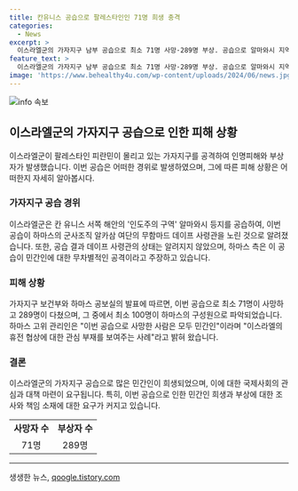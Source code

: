 ```yaml
---
title: 칸유니스 공습으로 팔레스타인인 71명 희생 충격
categories:
  - News
excerpt: >
  이스라엘군의 가자지구 남부 공습으로 최소 71명 사망·289명 부상. 공습으로 알마와시 지역의 피난민들이 텐트 잔해를 살펴봄. 이스라엘군은 하마스 사령관을 표적으로 밝히고, 휴전 협상 무관심을 비판받음. 하마스 고위 관리인은 모든 사망자가 민간인이라고 주장. (현지시간 13일, 출처: 로이터)
feature_text: >
  이스라엘군의 가자지구 남부 공습으로 최소 71명 사망·289명 부상. 공습으로 알마와시 지역의 피난민들이 텐트 잔해를 살펴봄. 이스라엘군은 하마스 사령관을 표적으로 밝히고, 휴전 협상 무관심을 비판받음. 하마스 고위 관리인은 모든 사망자가 민간인이라고 주장. (현지시간 13일, 출처: 로이터)
image: 'https://www.behealthy4u.com/wp-content/uploads/2024/06/news.jpg'
---
```


<p><img src="https://www.behealthy4u.com/wp-content/uploads/2024/06/news.jpg" alt="info 속보" /></p>

<h2 data-ke-size="size26">이스라엘군의 가자지구 공습으로 인한 피해 상황</h2>

<p data-ke-size="size16">이스라엘군이 팔레스타인 피란민이 몰리고 있는 가자지구를 공격하여 인명피해와 부상자가 발생했습니다. 이번 공습은 어떠한 경위로 발생하였으며, 그에 따른 피해 상황은 어떠한지 자세히 알아봅시다.</p>

<h3>가자지구 공습 경위</h3>

<p data-ke-size="size16">이스라엘군은 칸 유니스 서쪽 해안의 '인도주의 구역' 알마와시 등지를 공습하여, 이번 공습이 하마스의 군사조직 알카삼 여단의 무함마드 데이프 사령관을 노린 것으로 알려졌습니다. 또한, 공습 결과 데이프 사령관의 상태는 알려지지 않았으며, 하마스 측은 이 공습이 민간인에 대한 무차별적인 공격이라고 주장하고 있습니다.</p>

<h3>피해 상황</h3>

<p data-ke-size="size16">가자지구 보건부와 하마스 공보실의 발표에 따르면, 이번 공습으로 최소 71명이 사망하고 289명이 다쳤으며, 그 중에서 최소 100명이 하마스의 구성원으로 파악되었습니다. 하마스 고위 관리인은 "이번 공습으로 사망한 사람은 모두 민간인"이라며 "이스라엘의 휴전 협상에 대한 관심 부재를 보여주는 사례"라고 밝혀 왔습니다.</p>

<h3>결론</h3>

<p data-ke-size="size16">이스라엘군의 가자지구 공습으로 많은 민간인이 희생되었으며, 이에 대한 국제사회의 관심과 대책 마련이 요구됩니다. 특히, 이번 공습으로 인한 민간인 희생과 부상에 대한 조사와 책임 소재에 대한 요구가 커지고 있습니다.</p>

<table>
    <tr>
        <td style="text-align: center; height: 17px;"><b>사망자 수</b></td>
        <td style="text-align: center; height: 17px;"><b>부상자 수</b></td>
    </tr>
    <tr>
        <td style="text-align: center; height: 17px;">71명</td>
        <td style="text-align: center; height: 17px;">289명</td>
    </tr>
</table>

<p><hr></p>
생생한 뉴스, <a href="https://qoogle.tistory.com" rel="dofollow">qoogle.tistory.com</a>


